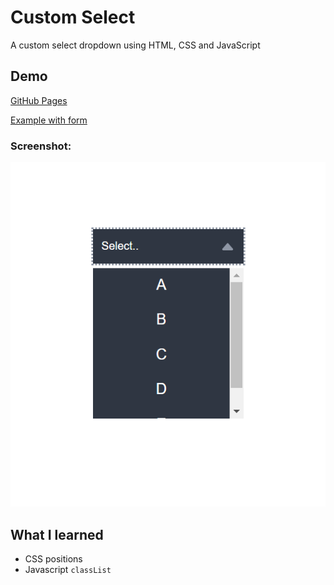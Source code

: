 # Custom Select

A custom select dropdown using HTML, CSS and JavaScript

## Demo

[GitHub Pages](https://dev-caspertheghost.github.io/css-custom-select)

[Example with form](https://dev-caspertheghost.github.io/css-custom-select/example/example.html)


### Screenshot:
![screenshot](./custom-select.png)

## What I learned 

- CSS positions
- Javascript `classList`